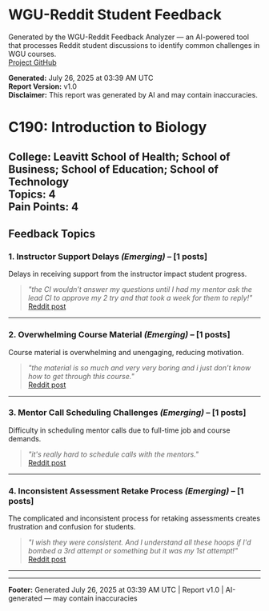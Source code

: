 # WGU-Reddit Student Feedback

Generated by the WGU-Reddit Feedback Analyzer — an AI-powered tool that processes Reddit student discussions to identify common challenges in WGU courses.  
[Project GitHub](https://wgudataninja.github.io/wgu-reddit-monitoring-pipeline/)

**Generated:** July 26, 2025 at 03:39 AM UTC  
**Report Version:** v1.0  
**Disclaimer:** This report was generated by AI and may contain inaccuracies.  
# C190: Introduction to Biology
**College:** Leavitt School of Health; School of Business; School of Education; School of Technology  
**Topics:** 4  
**Pain Points:** 4  
---
## Feedback Topics
### 1. Instructor Support Delays _(Emerging)_ – [1 posts]
Delays in receiving support from the instructor impact student progress.  
> _"the CI wouldn’t answer my questions until I had my mentor ask the lead CI to approve my 2 try and that took a week for them to reply!"_  
> [Reddit post](https://reddit.com/comments/1arp422)  
---
### 2. Overwhelming Course Material _(Emerging)_ – [1 posts]
Course material is overwhelming and unengaging, reducing motivation.  
> _"the material is so much and very very boring and i just don’t know how to get through this course."_  
> [Reddit post](https://reddit.com/comments/1i8jnik)  
---
### 3. Mentor Call Scheduling Challenges _(Emerging)_ – [1 posts]
Difficulty in scheduling mentor calls due to full-time job and course demands.  
> _"it's really hard to schedule calls with the mentors."_  
> [Reddit post](https://reddit.com/comments/x1s4gw)  
---
### 4. Inconsistent Assessment Retake Process _(Emerging)_ – [1 posts]
The complicated and inconsistent process for retaking assessments creates frustration and confusion for students.  
> _"I wish they were consistent. And I understand all these hoops if I'd bombed a 3rd attempt or something but it was my 1st attempt!"_  
> [Reddit post](https://reddit.com/comments/1lz59ae)  
---
---
**Footer:** Generated July 26, 2025 at 03:39 AM UTC | Report v1.0 | AI-generated — may contain inaccuracies  